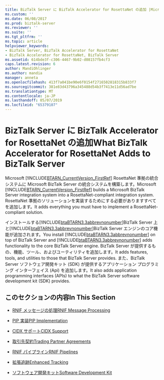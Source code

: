 ```yaml
---
title: BizTalk Server に BizTalk Accelerator for RosettaNet の追加 |Microsoft Docs
ms.custom: ''
ms.date: 06/08/2017
ms.prod: biztalk-server
ms.reviewer: ''
ms.suite: ''
ms.tgt_pltfrm: ''
ms.topic: article
helpviewer_keywords:
- BizTalk Server, BizTalk Accelerator for RosettaNet
- BizTalk Accelerator for RosettaNet, BizTalk Server
ms.assetid: 614bde3f-c306-4467-9b02-d08157fb4cf3
caps.latest.revision: 6
author: MandiOhlinger
ms.author: mandia
manager: anneta
ms.openlocfilehash: 413f7a041be90e6f0154f2716502818315b833f7
ms.sourcegitcommit: 381e83d43796a345488d54b3f7413e11d56ad7be
ms.translationtype: MT
ms.contentlocale: ja-JP
ms.lasthandoff: 05/07/2019
ms.locfileid: "65379107"
---
```

# <a name="what-biztalk-accelerator-for-rosettanet-adds-to-biztalk-server"></a><span data-ttu-id="55ffa-102">BizTalk Server に BizTalk Accelerator for RosettaNet の追加</span><span class="sxs-lookup"><span data-stu-id="55ffa-102">What BizTalk Accelerator for RosettaNet Adds to BizTalk Server</span></span>
<span data-ttu-id="55ffa-103">Microsoft [!INCLUDE[BTARN_CurrentVersion_FirstRef](../../includes/btarn-currentversion-firstref-md.md)] RosettaNet 準拠の統合システムに Microsoft BizTalk Server の統合システムを構築します。</span><span class="sxs-lookup"><span data-stu-id="55ffa-103">Microsoft [!INCLUDE[BTARN_CurrentVersion_FirstRef](../../includes/btarn-currentversion-firstref-md.md)] builds a Microsoft BizTalk Server integration system into a RosettaNet-compliant integration system.</span></span> <span data-ttu-id="55ffa-104">RosettaNet 準拠のソリューションを実装するためにする必要がありますすべてを追加します。</span><span class="sxs-lookup"><span data-stu-id="55ffa-104">It adds everything you must have to implement a RosettaNet-compliant solution.</span></span>  
  
<span data-ttu-id="55ffa-105">インストールする[!INCLUDE[btaBTARN3.3abbrevnonumber](../../includes/btabtarn3-3abbrevnonumber-md.md)]BizTalk Server 上と[!INCLUDE[btaBTARN3.3abbrevnonumber](../../includes/btabtarn3-3abbrevnonumber-md.md)]BizTalk Server エンジンのコア機能が追加されます。</span><span class="sxs-lookup"><span data-stu-id="55ffa-105">You install [!INCLUDE[btaBTARN3.3abbrevnonumber](../../includes/btabtarn3-3abbrevnonumber-md.md)] on top of BizTalk Server and [!INCLUDE[btaBTARN3.3abbrevnonumber](../../includes/btabtarn3-3abbrevnonumber-md.md)] adds functionality to the core BizTalk Server engine.</span></span> <span data-ttu-id="55ffa-106">BizTalk Server が提供するもの、機能、ツール、およびユーティリティを追加します。</span><span class="sxs-lookup"><span data-stu-id="55ffa-106">It adds features, tools, and utilities to those that BizTalk Server provides.</span></span> <span data-ttu-id="55ffa-107">また、BizTalk Server ソフトウェア開発キット (SDK) が提供するアプリケーション プログラミング インターフェイス (Api) を追加します。</span><span class="sxs-lookup"><span data-stu-id="55ffa-107">It also adds application programming interfaces (APIs) to what the BizTalk Server software development kit (SDK) provides.</span></span>  
  
## <a name="in-this-section"></a><span data-ttu-id="55ffa-108">このセクションの内容</span><span class="sxs-lookup"><span data-stu-id="55ffa-108">In This Section</span></span>  
  
-   [<span data-ttu-id="55ffa-109">RNIF メッセージの処理</span><span class="sxs-lookup"><span data-stu-id="55ffa-109">RNIF Message Processing</span></span>](../../adapters-and-accelerators/accelerator-rosettanet/rnif-message-processing.md)  
  
-   [<span data-ttu-id="55ffa-110">PIP 実装</span><span class="sxs-lookup"><span data-stu-id="55ffa-110">PIP Implementation</span></span>](../../adapters-and-accelerators/accelerator-rosettanet/pip-implementation.md)  
  
-   [<span data-ttu-id="55ffa-111">CIDX サポート</span><span class="sxs-lookup"><span data-stu-id="55ffa-111">CIDX Support</span></span>](../../adapters-and-accelerators/accelerator-rosettanet/cidx-support.md)  
  
-   [<span data-ttu-id="55ffa-112">取引先契約</span><span class="sxs-lookup"><span data-stu-id="55ffa-112">Trading Partner Agreements</span></span>](../../adapters-and-accelerators/accelerator-rosettanet/trading-partner-agreements.md)  
  
-   [<span data-ttu-id="55ffa-113">RNIF パイプライン</span><span class="sxs-lookup"><span data-stu-id="55ffa-113">RNIF Pipelines</span></span>](../../adapters-and-accelerators/accelerator-rosettanet/rnif-pipelines.md)  
  
-   [<span data-ttu-id="55ffa-114">拡張追跡</span><span class="sxs-lookup"><span data-stu-id="55ffa-114">Enhanced Tracking</span></span>](../../adapters-and-accelerators/accelerator-rosettanet/enhanced-tracking.md)  
  
-   [<span data-ttu-id="55ffa-115">ソフトウェア開発キット</span><span class="sxs-lookup"><span data-stu-id="55ffa-115">Software Development Kit</span></span>](../../adapters-and-accelerators/accelerator-rosettanet/software-development-kit.md)
